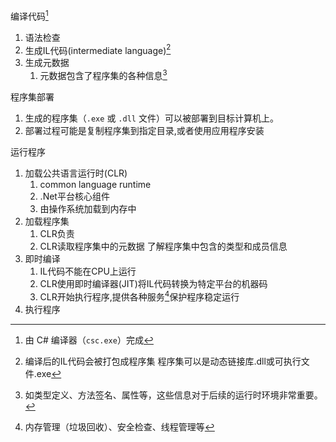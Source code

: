 编译代码[^4]
1. 语法检查
2. 生成IL代码(intermediate language)[^1]
3. 生成元数据
	1. 元数据包含了程序集的各种信息[^3]

程序集部署
1. 生成的程序集（`.exe` 或 `.dll` 文件）可以被部署到目标计算机上。
2. 部署过程可能是复制程序集到指定目录,或者使用应用程序安装

运行程序
1. 加载公共语言运行时(CLR)
	1. common language runtime
	2. .Net平台核心组件
	3. 由操作系统加载到内存中
2. 加载程序集
	1. CLR负责
	2. CLR读取程序集中的元数据 了解程序集中包含的类型和成员信息
3. 即时编译
	1. IL代码不能在CPU上运行
	2. CLR使用即时编译器(JIT)将IL代码转换为特定平台的机器码
	3. CLR开始执行程序,提供各种服务[^2]保护程序稳定运行
4. 执行程序




[^1]: 编译后的IL代码会被打包成程序集
	程序集可以是动态链接库.dll或可执行文件.exe

[^2]: 内存管理（垃圾回收）、安全检查、线程管理等

[^3]: 如类型定义、方法签名、属性等，这些信息对于后续的运行时环境非常重要。

[^4]: 由 C# 编译器（`csc.exe`）完成
